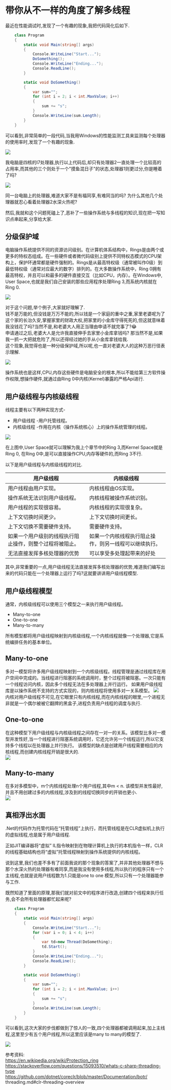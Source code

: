 # 带你从不一样的角度了解多线程

最近在性能调试时,发现了一个有趣的现象,我把代码简化后如下.

``` C#
    class Program
    {
        static void Main(string[] args)
        {
            Console.WriteLine("Start...");
            DoSomething();
            Console.WriteLine("Ending...");
            Console.ReadLine();
        }

        static void DoSomething()
        {
            var sum="";
            for (int i = 2; i < int.MaxValue; i++)
            {
                sum += "s";
            }
            Console.WriteLine(sum.Length);
        }
    }
```

可以看到,非常简单的一段代码,当我用Windows的性能监测工具来监测每个处理器的使用率时,发现了一个有趣的现象.

![](https://disk.iblogs.site/pic/ThreadInDotnet/PerformaceMonitor.png)  

我电脑是四核的I7处理器,执行以上代码后,却只有处理器2一直处理一个比较高的占用率,而其他的三个则处于一个"摸鱼混日子"的状态,处理器1则更过分,你是睡着了吗?  

![](https://disk.iblogs.site/pic/ThreadInDotnet/moyu.gif)  

同一台电脑上的处理器,难道大家不是有福同享,有难同当的吗? 为什么其他几个处理器就忍心看着处理器2水深火热呢?

然后,我就和这个问题死磕上了,恶补了一些操作系统与多线程的知识,现在把一写知识点串起来,分享给大家.

## 分级保护域

电脑操作系统提供不同的资源访问级别。在计算机体系结构中，Rings是由两个或更多的特权态组成。在一些硬件或者微代码级别上提供不同特权态模式的CPU架构上，保护环通常都是硬件强制的。Rings是从最高特权级（通常被叫作0级）到最低特权级（通常对应最大的数字）排列的。在大多数操作系统中，Ring 0拥有最高特权，并且可以和最多的硬件直接交互（比如CPU，内存）。在Windows中, User Space,也就是我们自己安装的那些应用程序处理Ring 3,而系统内核就在Ring 0.

![](https://disk.iblogs.site/pic/ThreadInDotnet/Priv_rings.svg)  

对于这个问题,举个例子,大家就好理解了.  
钱不是万能的,但没钱是万万不能的,所以钱是一个家庭的重中之重,家里老婆呢为了这个家的长治久安,掌握家里的财政大权,把家里的小金库守得死死的,但这就意味着我没钱花了吗?当然不是,和老婆大人用正当理由申请不就完事了?😂  
申请通过之后,老婆大人是允许我直接伸手去家里小金库拿钱吗? 那当然不是,如果我一抓一大把就危险了,所以还得经过她的手从小金库拿钱给我.  
这个现象,我觉得也是一种分级保护域,所以呢,也一直对老婆大人的这种万恶行径表示理解.  

![](https://disk.iblogs.site/pic/ThreadInDotnet/流下眼泪.gif)  

操作系统也是这样,CPU,内存这些硬件是电脑安全的根本,所以不能给第三方软件操作权限,想操作硬件,就通过由Ring 0中内核(Kernel)暴露的严格Api进行.  

## 用户级线程与内核级线程  

线程主要有以下两种实现方式-

* 用户级线程 -用户托管线程。
* 内核级线程 -作用在内核（操作系统核心）上的操作系统管理的线程。

![](https://disk.iblogs.site/pic/ThreadInDotnet/many_to_one.jpg)  

在上图中,User Space就可以理解为我上个章节中的Ring 3,而Kernel Space就是Ring 0, 在Ring 0中,是可以直接操作CPU,内存等硬件的,而Ring 3不行.  

以下是用户级线程与内核级线程的对比.

| 用户级线程                                               | 内核级线程                                             |
| -------------------------------------------------------- | ------------------------------------------------------ |
| 用户线程由用户实现。                                     | 内核线程由OS实现。                                     |
| 操作系统无法识别用户级线程。                             | 内核线程被操作系统识别。                               |
| 用户线程的实现很容易。                                   | 内核线程的实现很复杂。                                 |
| 上下文切换时间更少。                                     | 上下文切换时间更长。                                   |
| 上下文切换不需要硬件支持。                               | 需要硬件支持。                                         |
| 如果一个用户级别的线程执行阻止操作，则整个过程将被阻止。 | 如果一个内核线程执行阻止操作，则另一线程可以继续执行。 |
| 无法直接发挥多核处理器的优势                             | 可以享受多处理起带来的好处                             |

其中,非常重要的一点,用户级线程无法直接发挥多核处理器的优势,难道我们编写出来的代码只能在一个处理器上运行了吗?这就要讲讲用户级线程模型.  

## 用户级线程模型  

通常，内核级线程可以使用三个模型之一来执行用户级线程。

* Many-to-one  
* One-to-one  
* Many-to-many  

所有模型都将用户级线程映射到内核级线程,一个内核线程就像一个处理器,它是系统编排任务的基本单位。

## Many-to-one  

多对一模型将许多用户级线程映射到一个内核级线程。线程管理是通过线程库在用户空间中完成的。当线程进行阻塞的系统调用时，整个过程将被阻塞。一次只能有一个线程访问内核，因此多个线程无法在多处理器上并行运行。
如果用户级线程库是以操作系统不支持的方式实现的，则内核线程将使用多对一关系模型。
![](https://disk.iblogs.site/pic/ThreadInDotnet/many-to-one.png)  
内核对用户级线程不可见,在它眼里只有内核线程,而在内核线程的眼里,一个进程无非就是一个偶尔被被它翻牌的黑盒子,进程负责用户线程的调度与执行.  

## One-to-one  

在这种模型下用户级线程与内核级线程之间存在一对一的关系。该模型比多对一模型并发性好,当一个线程进行阻塞系统调用时，它还允许另一个线程运行,所以它支持多个线程以在处理器上并行执行。
该模型的缺点是创建用户线程需要相应的内核线程,而创建内核线程开销是很大的.  
![](https://disk.iblogs.site/pic/ThreadInDotnet/one-to-one.png)   

## Many-to-many  

在多对多模型中，m个内核线程处理n个用户线程,其中m < n. 该模型并发性最好,并且不用创建过多的内核线程,涉及到的线程切换同步的开销也更小.  
![](https://disk.iblogs.site/pic/ThreadInDotnet/many-to-many.png)  

## 真相浮出水面

.Net的代码作为托管代码在“托管线程”上执行，而托管线程是在CLR虚拟机上执行的虚拟线程,也是属于用户级线程.

正如JIT编译器将“虚拟” IL指令映射到在物理计算机上执行的本机指令一样，CLR的线程基础结构也将“虚拟”托管线程映射到操作系统提供的内核线程。

说到这里,我们也差不多有了前面我说的那个现象的答案了,并非其他处理器不想与那个水深火热的处理器有难同享,而是我没有使用多线程,所以执行的程序只有一个主线程,也就是说用户线程数为1.只能是one to one 模型,所以只有一个处理器能参与工作.  

既然知道了里面的原理,那我们就对前文中的程序进行改造,创建四个线程来执行任务,会不会所有处理器都忙起来呢?  

``` c#
    class Program
    {
        static void Main(string[] args)
        {
            Console.WriteLine("Start...");
            for (var i = 0; i < 4; i++)
            {
                var td=new Thread(DoSomething);
                td.Start();
            }
            Console.WriteLine("Ending...");
            Console.ReadLine();
        }

        static void DoSomething()
        {
            var sum="";
            for (int i = 2; i < int.MaxValue; i++)
            {
                sum += "s";
            }
            Console.WriteLine(sum.Length);
        }
    }
```

可以看到,这次大家的步伐都做到了惊人的一致,四个处理器都被调用起来,加上主线程,这里至少有五个用户线程,所以这里应该是many to many的模型了.  

![](https://disk.iblogs.site/pic/ThreadInDotnet/MutilThread.png)   

 
参考资料:  
https://en.wikipedia.org/wiki/Protection_ring  
https://stackoverflow.com/questions/15093510/whats-c-sharp-threading-type  
https://github.com/dotnet/coreclr/blob/master/Documentation/botr/  threading.md#clr-threading-overview  

